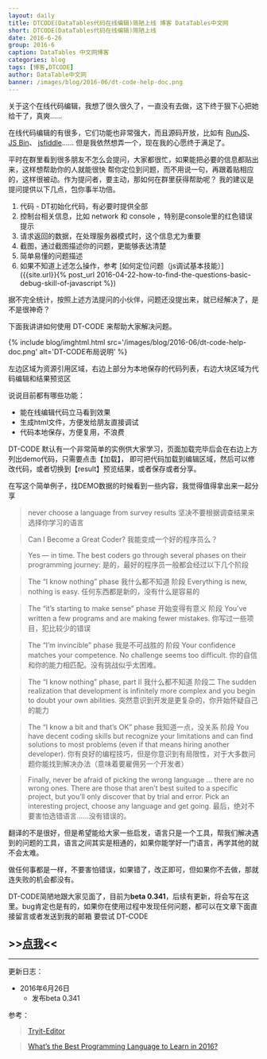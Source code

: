 ```yaml
---
layout: daily
title: DTCODE(DataTables代码在线编辑)简陋上线 博客 DataTables中文网
short: DTCODE(DataTables代码在线编辑)简陋上线
date: 2016-6-26
group: 2016-6
caption: DataTables 中文网博客
categories: blog
tags: [博客,DTCODE]
author: DataTable中文网
banner: /images/blog/2016-06/dt-code-help-doc.png
---
```


关于这个在线代码编辑，我想了很久很久了，一直没有去做，这下终于狠下心把她给干了，真爽……

在线代码编辑的有很多，它们功能也非常强大，而且源码开放，比如有
[RunJS](http://runjs.cn/)、
[JS Bin](http://jsbin.com/)、
[jsfiddle](https://jsfiddle.net/)……
但是我依然想弄一个，现在我的心愿终于满足了。

<!--more-->

平时在群里看到很多朋友不怎么会提问，大家都很忙，如果能把必要的信息都贴出来，这样想帮助你的人就能很快
帮你定位到问题，而不用说一句，再跟着贴相应的，这样很被动。作为提问者，要主动，那如何在群里获得帮助呢？
我的建议是提问提供以下几点，包你事半功倍。

1. 代码 - DT初始化代码，有必要时提供全部
2. 控制台相关信息，比如 network 和 console ，特别是console里的红色错误提示
3. 请求返回的数据，在处理服务器模式时，这个信息尤为重要
4. 截图，通过截图描述你的问题，更能够表达清楚
5. 简单易懂的问题描述
6. 如果不知道上述怎么操作，参考 [如何定位问题（js调试基本技能）]({{site.url}}{% post_url 2016-04-22-how-to-find-the-questions-basic-debug-skill-of-javascript %})

据不完全统计，按照上述方法提问的小伙伴，问题还没提出来，就已经解决了，是不是很神奇？

下面我讲讲如何使用 DT-CODE 来帮助大家解决问题。

{% include blog/imghtml.html src='/images/blog/2016-06/dt-code-help-doc.png' alt='DT-CODE布局说明' %}

左边区域为资源引用区域，右边上部分为本地保存的代码列表，右边大块区域为代码编辑和结果预览区

说说目前都有哪些功能：

- 能在线编辑代码立马看到效果
- 生成html文件，方便发给朋友直接调试
- 代码本地保存，方便复用，不浪费

DT-CODE 默认有一个非常简单的实例供大家学习，页面加载完毕后会在右边上方列出demo代码，只需要点击【加载】，
即可把代码加载到编辑区域，然后可以修改代码，或者切换到【result】预览结果，或者保存或者分享。

在写这个简单例子，找DEMO数据的时候看到一些内容，我觉得值得拿出来一起分享

> never choose a language from survey results 坚决不要根据调查结果来选择你学习的语言

> Can I Become a Great Coder? 我能变成一个好的程序员么？

> Yes — in time. The best coders go through several phases on their programming journey:
是的，最好的程序员一般都会经过以下几个阶段

>The “I know nothing” phase
我什么都不知道 阶段
Everything is new, nothing is easy.
任何东西都是新的，没有什么是容易的

> The “it’s starting to make sense” phase
开始变得有意义 阶段
You’ve written a few programs and are making fewer mistakes.
你写过一些项目，犯比较少的错误

> The “I’m invincible” phase
我是不可战胜的 阶段
Your confidence matches your competence. No challenge seems too difficult.
你的自信和你的能力相匹配。没有挑战似乎太困难。

> The “I know nothing” phase, part II
我什么都不知道 阶段二
The sudden realization that development is infinitely more complex and you begin to doubt your own abilities.
突然意识到开发是更复杂的，你开始怀疑自己的能力

> The “I know a bit and that’s OK” phase
我知道一点，没关系 阶段
You have decent coding skills but recognize your limitations and can find solutions to most problems (even if that means hiring another developer).
你有良好的编程技巧，但是你意识到有局限性，对于大多数问题你能找到解决办法（意味着要雇佣另一个开发者）

> Finally, never be afraid of picking the wrong language … there are no wrong ones. There are those that aren’t best suited to a specific project, but you’ll only discover that by trial and error. Pick an interesting project, choose any language and get going.
最后，绝对不要害怕选错语言……没有错误的。

翻译的不是很好，但是希望能给大家一些启发，语言只是一个工具，帮我们解决遇到的问题的工具，语言之间其实是相通的，如果你能学好一门语言，再学其他的就不会太难。

做任何事都是一样，不要害怕错误，如果错了，改正即可，但如果你不去做，那就连失败的机会都没有。

DT-CODE简陋地跟大家见面了，目前为**beta 0.341**，后续有更新，将会写在这里。bug肯定也是有的，如果你在使用过程中发现任何问题，都可以在文章下面直接留言或者发送到我的邮箱
要尝试 DT-CODE

## &gt;&gt;[点我](http://code.datatables.club)&lt;&lt;


---

更新日志：

- 2016年6月26日
    - 发布beta 0.341

参考：

> [Tryit-Editor](https://github.com/KevZho/Tryit-Editor)

> [What’s the Best Programming Language to Learn in 2016?](https://www.sitepoint.com/whats-best-programming-language-learn-2016/)


